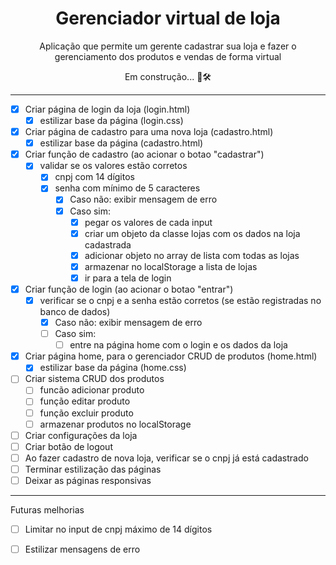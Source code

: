 <h1 align="center">Gerenciador virtual de loja</h1>
<p align="center">Aplicação que permite um gerente cadastrar sua loja e fazer o gerenciamento dos produtos e vendas de forma virtual</p>
<p align="center">Em construção... 🚧🛠 

---

- [x] Criar página de login da loja (login.html)
  - [x] estilizar base da página (login.css)
- [x] Criar página de cadastro para uma nova loja (cadastro.html)
  - [x] estilizar base da página (cadastro.html)
- [x] Criar função de cadastro (ao acionar o botao "cadastrar")
  - [x] validar se os valores estão corretos
    - [x] cnpj com 14 dígitos
    - [x] senha com mínimo de 5 caracteres
      - [x] Caso não: exibir mensagem de erro
      - [x] Caso sim:    
        - [x] pegar os valores de cada input
        - [x] criar um objeto da classe lojas com os dados na loja cadastrada
        - [x] adicionar objeto no array de lista com todas as lojas
        - [x] armazenar no localStorage a lista de lojas
        - [x] ir para a tela de login
- [x] Criar função de login (ao acionar o botao "entrar")
  - [x] verificar se o cnpj e a senha estão corretos (se estão registradas no banco de dados)
    - [x] Caso não: exibir mensagem de erro
    - [ ] Caso sim:
      - [ ] entre na página home com o login e os dados da loja
- [x] Criar página home, para o gerenciador CRUD de produtos (home.html)
  - [x] estilizar base da página (home.css)
- [ ] Criar sistema CRUD dos produtos
  - [ ] funcão adicionar produto
  - [ ] função editar produto
  - [ ] função excluir produto
  - [ ] armazenar produtos no localStorage
- [ ] Criar configurações da loja
- [ ] Criar botão de logout
- [ ] Ao fazer cadastro de nova loja, verificar se o cnpj já está cadastrado
- [ ] Terminar estilização das páginas
- [ ] Deixar as páginas responsivas

---

Futuras melhorias
- [ ] Limitar no input de cnpj máximo de 14 dígitos
- [ ] Estilizar mensagens de erro

